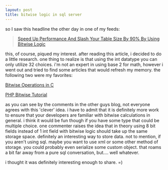 ```yaml
---
layout: post
title: bitwise logic in sql server
---
```


so I saw this headline the other day in one of my feeds:

> [Speed Up Performance And Slash Your Table Size By 90% By Using Bitwise Logic](http://sqlblog.com/blogs/denis_gobo/archive/2007/05/29/test.aspx#1349)

this, of course, piqued my interest. after reading this article, i decided to do a little research. one thing to realize is that using the int datatype you can only utilize 32 choices. i'm not an expert in using base 2 for math, however i went out and tried to find some articles that would refresh my memory. the following two were my favorites:

[Bitwise Operations in C](http://www.gamedev.net/reference/articles/article1563.asp)

[PHP Bitwise Tutorial](http://www.litfuel.net/tutorials/bitwise.htm)

as you can see by the comments in the other guys blog, not everyone agrees with this 'clever' idea. i have to admit that it is definitely more work to ensure that your developers are familiar with bitwise calculations in general. i think it would be fun though if you have some type that could be multiple choice. one commenter raises the idea that in theory using 8 bit fields instead of 1 int field with bitwise logic should take up the same storage space. definitely an interesting way to store data. not to mention, if you aren't using sql. maybe you want to use xml or some other method of storage. you could probably even serialize some custom object. that roams a bit far away from a pure sql conversation, but.... well whatever.

i thought it was definitely interesting enough to share. =) 
